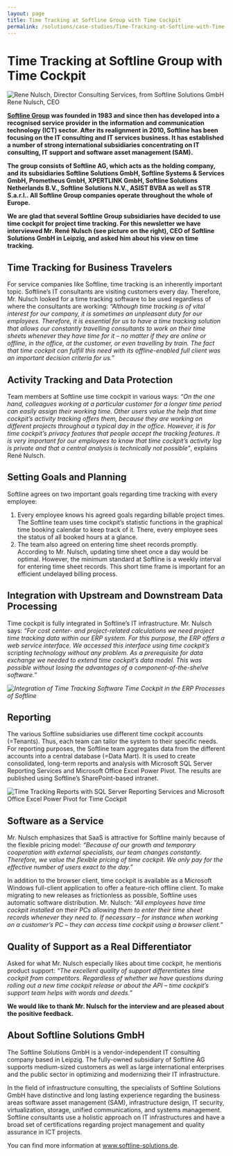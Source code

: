 ```yaml
---
layout: page
title: Time Tracking at Softline Group with Time Cockpit
permalink: /solutions/case-studies/Time-Tracking-at-Softline-with-Time-Cockpit/
---
```


<h1 xmlns="http://www.w3.org/1999/xhtml">Time Tracking at Softline Group with Time Cockpit</h1><div class="floatRight" xmlns="http://www.w3.org/1999/xhtml">
  <img src="{{site.baseurl}}images/customer_solutions/case-studies/softline/softline-rene-nulsch.png" alt="Rene Nulsch, Director Consulting Services, from Softline Solutions GmbH" title="Rene Nulsch, Director Consulting Services, from Softline Solutions GmbH" />
  <span class="imageCaption">Rene Nulsch, CEO</span>
</div><p xmlns="http://www.w3.org/1999/xhtml">
  <strong>
    <a href="http://www.softline-group.com" target="_blank">Softline Group</a> was founded in 1983 and since then has developed into a recognised service provider in the information and communication technology (ICT) sector. After its realignment in 2010, Softline has been focusing on the IT consulting and IT services business. It has established a number of strong international subsidiaries concentrating on IT consulting, IT support and software asset management (SAM).</strong>
</p><p xmlns="http://www.w3.org/1999/xhtml">
  <strong>The group consists of Softline AG, which acts as the holding company, and its subsidiaries Softline Solutions GmbH, Softline Systems &amp; Services GmbH, Prometheus GmbH, XPERTLINK GmbH, Softline Solutions Netherlands B.V., Softline Solutions N.V., ASIST BVBA as well as STR S.a.r.l.. All Softline Group companies operate throughout the whole of Europe.</strong>
</p><p xmlns="http://www.w3.org/1999/xhtml">
  <strong>We are glad that several Softline Group subsidiaries have decided to use time cockpit for project time tracking. For this newsletter we have interviewed Mr. René Nulsch (see picture on the right), CEO of Softline Solutions GmbH in Leipzig, and asked him about his view on time tracking.</strong>
</p><h2 xmlns="http://www.w3.org/1999/xhtml">Time Tracking for Business Travelers</h2><p xmlns="http://www.w3.org/1999/xhtml">For service companies like Softline, time tracking is an inherently important topic. Softline’s IT consultants are visiting customers every day. Therefore, Mr. Nulsch looked for a time tracking software to be used regardless of where the consultants are working: <em>“Although time tracking is of vital interest for our company, it is sometimes an unpleasant duty for our employees. Therefore, it is essential for us to have a time tracking solution that allows our constantly travelling consultants to work on their time sheets whenever they have time for it – no matter if they are online or offline, in the office, at the customer, or even travelling by train. The fact that time cockpit can fulfill this need with its offline-enabled full client was an important decision criteria for us.”</em></p><h2 xmlns="http://www.w3.org/1999/xhtml">Activity Tracking and Data Protection</h2><p xmlns="http://www.w3.org/1999/xhtml">Team members at Softline use time cockpit in various ways: <em>“On the one hand, colleagues working at a particular customer for a longer time period can easily assign their working time. Other users value the help that time cockpit’s activity tracking offers them, because they are working on different projects throughout a typical day in the office. However, it is for time cockpit’s privacy features that people accept the tracking features. It is very important for our employees to know that time cockpit’s activity log is private and that a central analysis is technically not possible"</em>, explains René Nulsch.</p><h2 xmlns="http://www.w3.org/1999/xhtml">Setting Goals and Planning</h2><p xmlns="http://www.w3.org/1999/xhtml">Softline agrees on two important goals regarding time tracking with every employee:</p><ol xmlns="http://www.w3.org/1999/xhtml">
  <li>Every employee knows his agreed goals regarding billable project times. The Softline team uses time cockpit’s statistic functions in the graphical time booking calendar to keep track of it. There, every employee sees the status of all booked hours at a glance.</li>
  <li>The team also agreed on entering time sheet records promptly. According to Mr. Nulsch, updating time sheet once a day would be optimal. However, the minimum standard at Softline is a weekly interval for entering time sheet records. This short time frame is important for an efficient undelayed billing process.</li>
</ol><h2 xmlns="http://www.w3.org/1999/xhtml">Integration with Upstream and Downstream Data Processing</h2><p xmlns="http://www.w3.org/1999/xhtml">Time cockpit is fully integrated in Softline’s IT infrastructure. Mr. Nulsch says: <em>“For cost center- and project-related calculations we need project time tracking data within our ERP system. For this purpose, the ERP offers a web service interface. We accessed this interface using time cockpit’s scripting technology without any problem. As a prerequisite for data exchange we needed to extend time cockpit’s data model. This was possible without losing the advantages of a component-of-the-shelve software.”</em></p><p xmlns="http://www.w3.org/1999/xhtml">
  <em>
    <img src="{{site.baseurl}}images/customer_solutions/case-studies/softline/softline-time-cockpit-integration.png" alt="Integration of Time Tracking Software Time Cockpit in the ERP Processes of Softline" title="Integration of Time Tracking in ERP Processes" />
  </em>
</p><h2 xmlns="http://www.w3.org/1999/xhtml">Reporting</h2><p xmlns="http://www.w3.org/1999/xhtml">The various Softline subsidiaries use different time cockpit accounts (=Tenants). Thus, each team can tailor the system to their specific needs. For reporting purposes, the Softline team aggregates data from the different accounts into a central database (=Data Mart). It is used to create consolidated, long-term reports and analysis with Microsoft SQL Server Reporting Services and Microsoft Office Excel Power Pivot. The results are published using Softline’s SharePoint-based intranet.</p><p xmlns="http://www.w3.org/1999/xhtml">
  <img src="{{site.baseurl}}images/customer_solutions/case-studies/softline/softline-time-cockpit-reporting.png" alt="Time Tracking Reports with SQL Server Reporting Services and Microsoft Office Excel Power Pivot for Time Cockpit" title="Time Tracking Reports with SQL Server Reporting Services and Microsoft Office Excel Power Pivot" />
</p><h2 xmlns="http://www.w3.org/1999/xhtml">Software as a Service</h2><p xmlns="http://www.w3.org/1999/xhtml">Mr. Nulsch emphasizes that SaaS is attractive for Softline mainly because of the flexible pricing model: <em>“Because of our growth and temporary cooperation with external specialists, our team changes constantly. Therefore, we value the flexible pricing of time cockpit. We only pay for the effective number of users exact to the day.”</em></p><p xmlns="http://www.w3.org/1999/xhtml">In addition to the browser client, time cockpit is available as a Microsoft Windows full-client application to offer a feature-rich offline client. To make migrating to new releases as frictionless as possible, Softline uses automatic software distribution. Mr. Nulsch: <em>“All employees have time cockpit installed on their PCs allowing them to enter their time sheet records whenever they need to. If necessary – for instance when working on a customer’s PC – they can access time cockpit using a browser client.”</em></p><h2 xmlns="http://www.w3.org/1999/xhtml">Quality of Support as a Real Differentiator</h2><p xmlns="http://www.w3.org/1999/xhtml">Asked for what Mr. Nulsch especially likes about time cockpit, he mentions product support: <em>“The excellent quality of support differentiates time cockpit from competitors. Regardless of whether we have questions during rolling out a new time cockpit release or about the API – time cockpit’s support team helps with words and deeds.”</em></p><p xmlns="http://www.w3.org/1999/xhtml">
  <strong>We would like to thank Mr. Nulsch for the interview and are pleased about the positive feedback.</strong>
</p><div class="infoBox" xmlns="http://www.w3.org/1999/xhtml">
  <h2>About Softline Solutions GmbH</h2>
  <p>The Softline Solutions GmbH is a vendor-independent IT consulting company based in Leipzig. The fully-owned subsidiary of Softline AG supports medium-sized customers as well as large international enterprises and the public sector in optimizing and modernizing their IT infrastructure.</p>
  <p>In the field of infrastructure consulting, the specialists of Softline Solutions GmbH have distinctive and long lasting experience regarding the business areas software asset management (SAM), infrastructure design, IT security, virtualization, storage, unified communications, and systems management. Softline consultants use a holistic approach on IT infrastructures and have a broad set of certifications regarding project management and quality assurance in ICT projects.</p>
  <p>You can find more information at <a href="http://www.softline-solutions.de" target="_blank">www.softline-solutions.de</a>.</p>
</div>